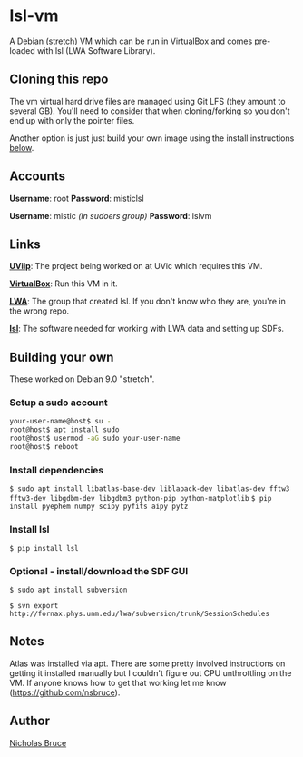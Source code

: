 # lsl-vm
A Debian (stretch) VM which can be run in VirtualBox and comes pre-loaded with lsl (LWA Software Library).

## Cloning this repo
The vm virtual hard drive files are managed using Git LFS (they amount to several GB). You'll need to consider that when cloning/forking so you don't end up with only the pointer files.

Another option is just just build your own image using the install instructions [below](#building-your-own).

## Accounts
__Username__: root
__Password__: misticlsl

__Username__: mistic *(in sudoers group)*
__Password__: lslvm


## Links
[__UViip__](htps://github.com/mistic-lab/UViip): The project being worked on at UVic which requires this VM.

[__VirtualBox__](https://www.virtualbox.org/): Run this VM in it.

[__LWA__](http://www.phys.unm.edu/~lwa/index.html): The group that created lsl. If you don't know who they are, you're in the wrong repo.

[__lsl__](https://fornax.phys.unm.edu/lwa/trac/wiki): The software needed for working with LWA data and setting up SDFs.

## Building your own
These worked on Debian 9.0 "stretch".
### Setup a sudo account
```bash
your-user-name@host$ su -
root@host$ apt install sudo
root@host$ usermod -aG sudo your-user-name
root@host$ reboot
```
### Install dependencies
```$ sudo apt install libatlas-base-dev liblapack-dev libatlas-dev fftw3 fftw3-dev libgdbm-dev libgdbm3 python-pip python-matplotlib```
```$ pip install pyephem numpy scipy pyfits aipy pytz```
### Install lsl
```$ pip install lsl```
### Optional - install/download the SDF GUI
```$ sudo apt install subversion```

```$ svn export http://fornax.phys.unm.edu/lwa/subversion/trunk/SessionSchedules```

## Notes
Atlas was installed via apt. There are some pretty involved instructions on getting it installed manually but I couldn't figure out CPU unthrottling on the VM. If anyone knows how to get that working let me know (https://github.com/nsbruce).

## Author
[Nicholas Bruce](https://github.com/nsbruce)